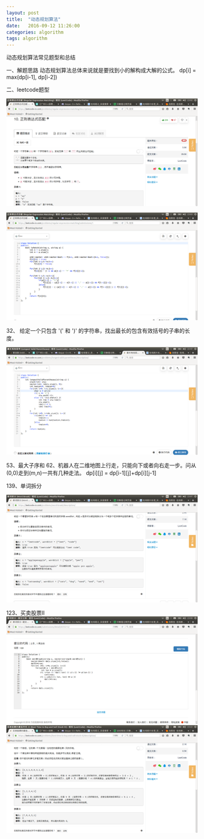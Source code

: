 ```yaml
---
layout: post
title:  "动态规划算法"
date:   2016-09-12 11:26:00
categories: algorithm
tags: algorithm
---
```


动态规划算法常见题型和总结

一、解题思路
动态规划算法总体来说就是要找到小的解构成大解的公式。
dp[i] = max(dp[i-1], dp[i-2])

二、leetcode题型

![image1](/assets/img/ag/g1.png)

![image2](/assets/img/ag/g2.png)

32、
    给定一个只包含 '(' 和 ')' 的字符串，找出最长的包含有效括号的子串的长度。

![image3](/assets/img/ag/g3.png)

53、最大子序和
62、机器人在二维地图上行走，只能向下或者向右走一步。问从(0,0)走到(m,n)一共有几种走法。
dp[i][j] = dp[i-1][j]+dp[i][j-1]

139、单词拆分

![image4](/assets/img/ag/g4.png)

123、买卖股票II
![image5](/assets/img/ag/g5.png)
![image6](/assets/img/ag/g6.png)